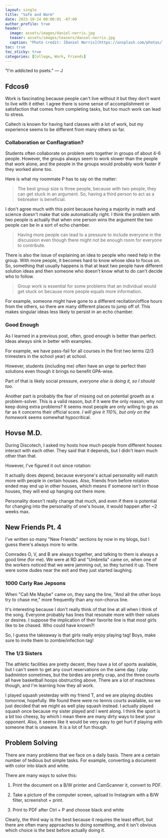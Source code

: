 ```yaml
---
layout: single
title: "Safe and Warm"
date: 2023-10-24 00:00:01 -07:00
author_profile: true
header: 
  image: assets/images/daniel-norris.jpg
  teaser: assets/images/teasers/daniel-norris.jpg
  caption: "Photo credit: [Daniel Norris](https://unsplash.com/photos/lobster-in-plate-PdK_Cu876aE)" 
toc: true
toc_sticky: true
categories: [College, Work, Friends]
---
```


"I'm addicted to psets." — J

## Fdcosθ
Work is fascinating because people can't live without it but they don't want to live with it either. I agree there is some sense of accomplishment or satisfaction that comes from completing tasks, but too much work can lead to stress. 

Caltech is known for having hard classes with a lot of work, but my experience seems to be different from many others so far. 

### Collaboration or Conflagration?
Students often collaborate on problem sets together in groups of about 4-6 people. However, the groups always seem to work slower than the people that work alone, and the people in the groups would probably work faster if they worked alone too. 

Here is what my roommate P has to say on the matter:

>The best group size is three people, because with two people, they can get stuck in an argument. So, having a third person to act as a tiebreaker is beneficial. 

I don't agree much with this point because having a majority in math and science doesn't make that side automatically right. I think the problem with two people is actually that when one person wins the argument the two people can be in a sort of echo chamber. 

>Having more people can lead to a pressure to include everyone in the discussion even though there might not be enough room for everyone to contribute. 

There is also the issue of explaining an idea to people who need help in the group. With more people, it becomes hard to know whose idea to focus on. So, something that usually happens is that at least two people have different solution ideas and then someone who doesn't know what to do can't decide who to follow. 

>Group work is essential for some problems that an individual would get stuck on because more people equals more information. 

For example, someone might have gone to a different recitation/office hours from the others, so there are many different places to jump off of. This makes singular ideas less likely to persist in an echo chamber. 

### Good Enough
As I learned in a previous post, often, good enough is better than perfect. Ideas always sink in better with examples. 

For example, we have pass-fail for all courses in the first two terms (2/3 trimesters in the school year) at school. 

However, students (including me) often have an urge to perfect their solutions even though it brings no benefit GPA-wise. 

Part of that is likely social pressure, *everyone else is doing it, so I should too*. 

Another part is probably the fear of missing out on potential growth as a problem-solver. This is a valid reason, but if it were the only reason, why not keep doing extra problems? It seems most people are only willing to go as far as it concerns their official score. *I will give it 110%, but only on the homework* seems somewhat hypocritical. 

## Hovse M.D.
During Discotech, I asked my hosts how much people from different houses interact with each other. They said that it depends, but I didn't learn much other than that. 

However, I've figured it out since rotation:

It actually does depend, because everyone's actual personality will match more with people in certain houses. Also, friends from before rotation ended may end up in other houses, which means if someone isn't in those houses, they will end up hanging out there more. 

Personality doesn't really change that much, and even if there is potential for changing into the personality of one's house, it would happen after ~2 weeks max.

## New Friends Pt. 4
I've written so many "New Friends" sections by now in my blogs, but I guess there's always more to write.

Comrades O, V, and B are always together, and talking to them is always a good time (for me). We were at RD and "Umbrella" came on, when one of the workers noticed that we were jamming out, so they turned it up. There were some dudes near the exit and they just started laughing.

### 1000 Carly Rae Jepsons
When "Call Me Maybe" came on, they sang the line, "And all the other boys try to chase me," more frequently than any non-chorus line.  

It's interesting because I don't really think of that line at all when I think of the song. Everyone probably has lines that resonate more with their values or desires. I suppose the implication of their favorite line is that most girls like to be chased. Who could have known?!

So, I guess the takeaway is that girls really enjoy playing tag! Boys, make sure to invite them to zombie/infection tag!

### The 1/3 Sisters
The athletic facilities are pretty decent, they have a lot of sports available, but I can't seem to get any court reservations on the same day. I play badminton sometimes, but the birdies are pretty crap, and the three courts all have basketball hoops obstructing above. There are a lot of machines though, and I'm learning how they all work. 

I played squash yesterday with my friend T, and we are playing doubles tomorrow, hopefully. We found there were no tennis courts available, so we just decided that we might as well play squash instead. I actually played squash once because my sister played and I went along. I think the sport is a bit too cheesy, by which I mean there are many dirty ways to beat your opponent. Also, it seems like it would be very easy to get hurt if playing with someone that is unaware. It is a lot of fun though. 

## Problem Solving
There are many problems that we face on a daily basis. There are a certain number of tedious but simple tasks. For example, converting a document with color into black and white.

There are many ways to solve this:

1. Print the document on a B/W printer and CamScanner it, convert to PDF.

2. Take a picture of the computer screen, upload to Instagram with a B/W filter, screenshot + print. 

3. Print to PDF after Ctrl + P and choose black and white

Clearly, the third way is the best because it requires the least effort, but there are often many approaches to doing something, and it isn't obvious which choice is the best before actually doing it. 
